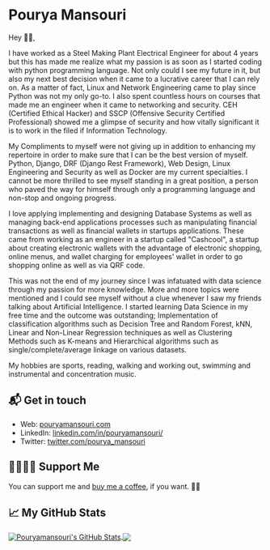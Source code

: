 # Pourya Mansouri

Hey 👋🏻,

I have worked as a Steel Making Plant Electrical Engineer for about 4 years but this has made me realize what my passion is as soon as I started coding with python programming language. Not only could I see my future in it, but also my next best decision when it came to a lucrative career that I can rely on. As a matter of fact, Linux and Network Engineering came to play since Python was not my only go-to. I also spent countless hours on courses that made me an engineer when it came to networking and security. CEH (Certified Ethical Hacker) and SSCP (Offensive Security Certified Professional) showed me a glimpse of security and how vitally significant it is to work in the filed if Information Technology.

My Compliments to myself were not giving up in addition to enhancing my repertoire in order to make sure that I can be the best version of myself. Python, Django, DRF (Django Rest Framework), Web Design, Linux Engineering and Security as well as Docker are my current specialties. I cannot be more thrilled to see myself standing in a great position, a person who paved the way for himself through only a programming language and non-stop and ongoing progress.

I love applying implementing and designing Database Systems as well as managing back-end applications processes such as manipulating financial transactions as well as financial wallets in startups applications. These came from working as an engineer in a startup called "Cashcool", a startup about creating electronic wallets with the advantage of electronic shopping, online menus, and wallet charging for employees' wallet in order to go shopping online as well as via QRF code.

This was not the end of my journey since I was infatuated with data science through my passion for more knowledge. More and more topics were mentioned and I could see myself without a clue whenever I saw my friends talking about Artificial Intelligence. I started learning Data Science in my free time and the outcome was outstanding; Implementation of classification algorithms such as Decision Tree and Random Forest, kNN, Linear and Non-Linear Regression techniques as well as Clustering Methods such as K-means and Hierarchical algorithms such as single/complete/average linkage on various datasets.

My hobbies are sports, reading, walking and working out, swimming and instrumental and concentration music.

## 📬 Get in touch

- Web: [pouryamansouri.com][1]
- LinkedIn: [linkedin.com/in/pouryamansouri/][2]
- Twitter: [twitter.com/pourya_mansouri][3]

## 🤜🏻🤛🏻 Support Me

You can support me and [buy me a coffee][8], if you want. 🙏🏻


## &#x1f4c8; My GitHub Stats



<a href="https://github.com/in/pouryamansouri">
  <img align="center" src="https://github-readme-stats.vercel.app/api?username=pouryamansouri&show_icons=true&line_height=27&count_private=true&title_color=ffffff&text_color=c9cacc&icon_color=2bbc8a&bg_color=1d1f21" alt="Pouryamansouri's GitHub Stats" />
</a>
<a href="https://github.com/in/pouryamansouri">
  <img align="center" src="https://github-readme-stats.vercel.app/api/top-langs/?username=pouryamansouri&hide=java,html&title_color=ffffff&text_color=c9cacc&icon_color=2bbc8a&bg_color=1d1f21" />
</a>


[1]: https://www.pouryamansouri.com/
[2]: https://www.linkedin.com/in/pouryamansouri/
[3]: https://twitter.com/intent/follow?screen_name=pourya_mansouri
[8]: https://www.buymeacoffee.com/pouryamansouri
